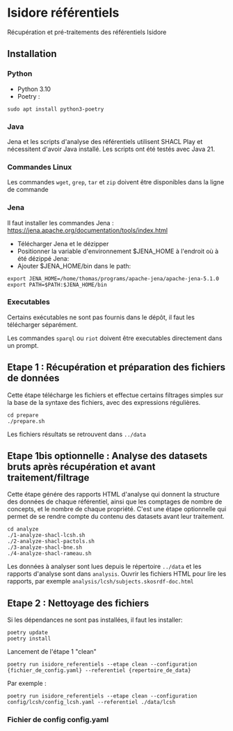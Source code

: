 # Isidore référentiels

Récupération et pré-traitements des référentiels Isidore

## Installation

### Python

- Python 3.10
- Poetry :

```
sudo apt install python3-poetry
```

### Java

Jena et les scripts d'analyse des référentiels utilisent SHACL Play et nécessitent d'avoir Java installé. Les scripts ont été testés avec Java 21.

### Commandes Linux

Les commandes `wget`, `grep`, `tar` et `zip` doivent être disponibles dans la ligne de commande

### Jena

Il faut installer les commandes Jena : https://jena.apache.org/documentation/tools/index.html

- Télécharger Jena et le dézipper
- Positionner la variable d'environnement $JENA_HOME à l'endroit où à été dézippé Jena:
- Ajouter $JENA_HOME/bin dans le path:

```
export JENA_HOME=/home/thomas/programs/apache-jena/apache-jena-5.1.0
export PATH=$PATH:$JENA_HOME/bin
```

### Executables

Certains exécutables ne sont pas fournis dans le dépôt, il faut les télécharger séparément.


Les commandes `sparql` ou `riot` doivent être executables directement dans un prompt.

## Etape 1 : Récupération et préparation des fichiers de données

Cette étape télécharge les fichiers et effectue certains filtrages simples sur la base de la syntaxe des fichiers, avec des expressions régulières.

```
cd prepare
./prepare.sh
```

Les fichiers résultats se retrouvent dans `../data`


## Etape 1bis optionnelle : Analyse des datasets bruts après récupération et avant traitement/filtrage

Cette étape génére des rapports HTML d'analyse qui donnent la structure des données de chaque référentiel, ainsi que les comptages de nombre de concepts, et le nombre de chaque propriété.
C'est une étape optionnelle qui permet de se rendre compte du contenu des datasets avant leur traitement.

```
cd analyze
./1-analyze-shacl-lcsh.sh
./2-analyze-shacl-pactols.sh
./3-analyze-shacl-bne.sh
./4-analyze-shacl-rameau.sh
```

Les données à analyser sont lues depuis le répertoire `../data` et les rapports d'analyse sont dans `analysis`. Ouvrir les fichiers HTML pour lire les rapports, par exemple `analysis/lcsh/subjects.skosrdf-doc.html`


## Etape 2 : Nettoyage des fichiers

Si les dépendances ne sont pas installées, il faut les installer:

```
poetry update
poetry install
```

Lancement de l'étape 1 "clean"

```
poetry run isidore_referentiels --etape clean --configuration {fichier_de_config.yaml} --referentiel {repertoire_de_data}
```

Par exemple :

```
poetry run isidore_referentiels --etape clean --configuration config/lcsh/config_lcsh.yaml --referentiel ./data/lcsh 
```


### Fichier de config config.yaml

